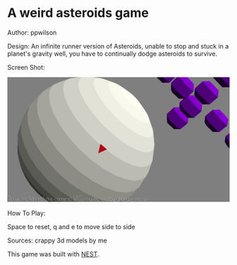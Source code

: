 # A weird asteroids game

Author: ppwilson

Design: An infinite runner version of Asteroids, unable to stop and stuck in a planet's gravity well, you have to continually dodge asteroids to survive.

Screen Shot:

![Screen Shot](screenshot.png)

How To Play:

Space to reset, q and e to move side to side

Sources: crappy 3d models by me

This game was built with [NEST](NEST.md).

